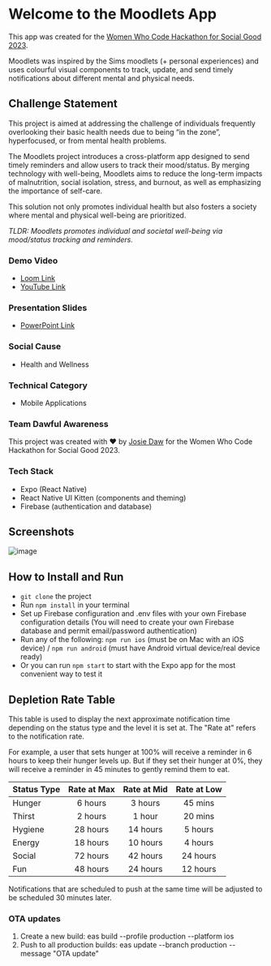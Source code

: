 # Welcome to the Moodlets App

This app was created for the [Women Who Code Hackathon for Social Good 2023](https://hopin.com/events/wwcode-hackathon-for-social-good/registration).

Moodlets was inspired by the Sims moodlets (+ personal experiences) and uses colourful visual components to track, update, and send timely notifications about different mental and physical needs.

## Challenge Statement

This project is aimed at addressing the challenge of individuals frequently overlooking their basic health needs due to being “in the zone”, hyperfocused, or from mental health problems.

The Moodlets project introduces a cross-platform app designed to send timely reminders and allow users to track their mood/status. By merging technology with well-being, Moodlets aims to reduce the long-term impacts of malnutrition, social isolation, stress, and burnout, as well as emphasizing the importance of self-care.

This solution not only promotes individual health but also fosters a society where mental and physical well-being are prioritized.

_TLDR: Moodlets promotes individual and societal well-being via mood/status tracking and reminders._

### Demo Video

- [Loom Link](https://www.loom.com/share/f87c05cb23b74d6bb039b7f6664a27c1?sid=69506069-55cf-4c28-97fb-037b829d3375)
- [YouTube Link](https://youtu.be/WUNz0qWp2EM)

### Presentation Slides

- [PowerPoint Link](https://docs.google.com/presentation/d/1UaryUyxZXKCvVs9dfMBk3Wzm3W6uTHSk/edit?usp=sharing&ouid=110232586300065724404&rtpof=true&sd=true)

### Social Cause

- Health and Wellness

### Technical Category

- Mobile Applications

### Team Dawful Awareness

This project was created with ❤️ by [Josie Daw](https://josiedaw.com) for the Women Who Code Hackathon for Social Good 2023.

### Tech Stack

- Expo (React Native)
- React Native UI Kitten (components and theming)
- Firebase (authentication and database)

## Screenshots

![image](https://github.com/JosDaw/moodlets-app/assets/23613172/d836fd47-57be-47ee-b1f4-a529470ea9c3)

## How to Install and Run

- `git clone` the project
- Run `npm install` in your terminal
- Set up Firebase configuration and .env files with your own Firebase configuration details (You will need to create your own Firebase database and permit email/password authentication)
- Run any of the following: `npm run ios` (must be on Mac with an iOS device) / `npm run android` (must have Android virtual device/real device ready)
- Or you can run `npm start` to start with the Expo app for the most convenient way to test it

## Depletion Rate Table

This table is used to display the next approximate notification time depending on the status type and the level it is set at. The "Rate at" refers to the notification rate.

For example, a user that sets hunger at 100% will receive a reminder in 6 hours to keep their hunger levels up. But if they set their hunger at 0%, they will receive a reminder in 45 minutes to gently remind them to eat.

| Status Type | Rate at Max | Rate at Mid | Rate at Low |
| ----------- | :---------: | :---------: | :---------: |
| Hunger      |   6 hours   |   3 hours   |   45 mins   |
| Thirst      |   2 hours   |   1 hour    |   20 mins   |
| Hygiene     |  28 hours   |  14 hours   |   5 hours   |
| Energy      |  18 hours   |  10 hours   |   4 hours   |
| Social      |  72 hours   |  42 hours   |  24 hours   |
| Fun         |  48 hours   |  24 hours   |  12 hours   |

Notifications that are scheduled to push at the same time will be adjusted to be scheduled 30 minutes later.

### OTA updates

1. Create a new build: eas build --profile production --platform ios
2. Push to all production builds: eas update --branch production --message "OTA update"
